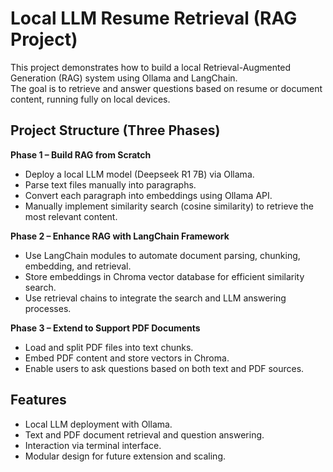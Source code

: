 # Local LLM Resume Retrieval (RAG Project)

This project demonstrates how to build a local Retrieval-Augmented Generation (RAG) system using Ollama and LangChain.  
The goal is to retrieve and answer questions based on resume or document content, running fully on local devices.

## Project Structure (Three Phases)

**Phase 1 – Build RAG from Scratch**
- Deploy a local LLM model (Deepseek R1 7B) via Ollama.
- Parse text files manually into paragraphs.
- Convert each paragraph into embeddings using Ollama API.
- Manually implement similarity search (cosine similarity) to retrieve the most relevant content.

**Phase 2 – Enhance RAG with LangChain Framework**
- Use LangChain modules to automate document parsing, chunking, embedding, and retrieval.
- Store embeddings in Chroma vector database for efficient similarity search.
- Use retrieval chains to integrate the search and LLM answering processes.

**Phase 3 – Extend to Support PDF Documents**
- Load and split PDF files into text chunks.
- Embed PDF content and store vectors in Chroma.
- Enable users to ask questions based on both text and PDF sources.

## Features
- Local LLM deployment with Ollama.
- Text and PDF document retrieval and question answering.
- Interaction via terminal interface.
- Modular design for future extension and scaling.

